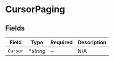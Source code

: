 # CursorPaging


## Fields

| Field              | Type               | Required           | Description        |
| ------------------ | ------------------ | ------------------ | ------------------ |
| `Cursor`           | **string*          | :heavy_minus_sign: | N/A                |